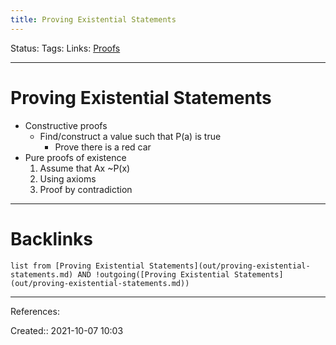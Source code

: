 ```yaml
---
title: Proving Existential Statements
---
```

Status: 
Tags: 
Links: [Proofs](out/proofs.md)
___
# Proving Existential Statements
- Constructive proofs
	- Find/construct a value such that P(a) is true
		- Prove there is a red car
- Pure proofs of existence
	1. Assume that Ax ~P(x)
	2. Using axioms
	3. Proof by contradiction
___
# Backlinks
```dataview
list from [Proving Existential Statements](out/proving-existential-statements.md) AND !outgoing([Proving Existential Statements](out/proving-existential-statements.md))
```
___
References:

Created:: 2021-10-07 10:03
